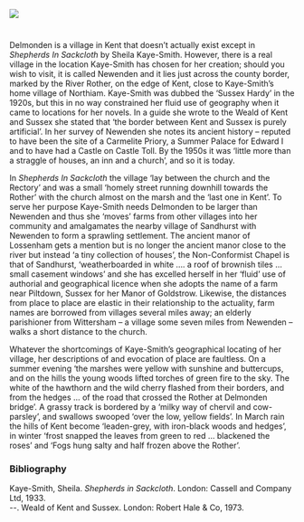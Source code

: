 <a href="https://beta.kent-maps.online"><img src="https://beta.kent-maps.online/juncture/ve-button.png"></a>

<param ve-config title="Shepherds in Sackcloth by Sheila Kaye-Smith" author="Dr Pat Argar" layout="vtl" banner="https://stor.artstor.org/stor/f3590125-3b05-42a0-b365-e33a8735353c">

<param ve-entity eid="Q1889928" aliases="Newenden">
<param ve-entity eid="Q1506209" aliases= "River Rother">
<param ve-entity eid="Q26409975" aliases="Lossenham">
<param ve-entity eid="Q2911413" aliases="Sandhurst">

#

Delmonden is a village in Kent that doesn’t actually exist except in _Shepherds In Sackcloth_ by Sheila Kaye-Smith. However, there is a real village in the location Kaye-Smith has chosen for her creation; should you wish to visit, it is called Newenden and it lies just across the county border, marked by the River Rother, on the edge of Kent, close to Kaye-Smith’s home village of Northiam. Kaye-Smith was dubbed the ‘Sussex Hardy’ in the 1920s, but this in no way constrained her fluid use of geography when it came to locations for her novels. In a guide she wrote to the Weald of Kent and Sussex she stated that ‘the border between Kent and Sussex is purely artificial’. In her survey of Newenden she notes its ancient history – reputed to have been the site of a Carmelite Priory, a Summer Palace for Edward I and to have had a Castle on Castle Toll. By the 1950s it was ‘little more than a straggle of houses, an inn and a church’, and so it is today. 
<param ve-image url="https://upload.wikimedia.org/wikipedia/commons/7/72/Newenden%2C_the_White_Hart_Pub._-_geograph.org.uk_-_171249.jpg" label="The White Hart pub, Newenden" attribution="Francois Thomas/ Newenden: the White Hart Pub. CC BY-SA 2.0">
<param ve-map center="Q1889928" zoom="15">

In _Shepherds In Sackcloth_ the village ‘lay between the church and the Rectory’ and was a small ‘homely street running downhill towards the Rother’ with the church almost on the marsh and the ‘last one in Kent’. To serve her purpose Kaye-Smith needs Delmonden to be larger than Newenden and thus she ‘moves’ farms from other villages into her community and amalgamates the nearby village of Sandhurst  with Newenden to form a sprawling settlement. The ancient manor of Lossenham gets a mention but is no longer the ancient manor close to the river but instead ‘a tiny collection of houses’, the Non-Conformist Chapel is that of Sandhurst, ‘weatherboarded in white …. a roof of brownish tiles … small casement windows’ and she has excelled herself in her ‘fluid’ use of authorial and geographical licence when she adopts the name of a farm near Piltdown, Sussex for her Manor of Goldstrow. Likewise, the distances from place to place are elastic in their relationship to the actuality, farm names are borrowed from villages several miles away; an elderly parishioner from Wittersham – a village some seven miles from Newenden – walks a short distance to the church. 
<param ve-image url="https://upload.wikimedia.org/wikipedia/commons/e/eb/Sandhurst_3311.JPG" label="Sandhurst" attribution="Photograph by Clem Rutter, Rochester, Kent. (www.clemrutter.net), CC BY-SA 4.0, via Wikimedia Commons">
<param ve-map center="Q2911413" zoom="15">

Whatever the shortcomings of Kaye-Smith’s geographical locating of her village, her descriptions of and evocation of place are faultless. On a summer evening ‘the marshes were yellow with sunshine and buttercups, and on the hills the young woods lifted torches of green fire to the sky. The white of the hawthorn and the wild cherry flashed from their borders, and from the hedges … of the road that crossed the Rother at Delmonden bridge’. A grassy track is bordered by a ‘milky way of chervil and cow-parsley’, and swallows swooped ‘over the low, yellow fields’.  In March rain the hills of Kent become ‘leaden-grey, with iron-black woods and hedges’, in winter ‘frost snapped the leaves from green to red … blackened the roses’ and ‘Fogs hung salty and half frozen above the Rother’. 
<param ve-image url="https://upload.wikimedia.org/wikipedia/commons/8/8c/River_Rother_near_Newenden_Bridge_-_geograph.org.uk_-_1875440.jpg" label="River Rother near Newenden Bridge" attribution="David Anstiss, CC BY-SA 2.0, via Wikimedia Commons">

### Bibliography 
Kaye-Smith, Sheila. _Shepherds in Sackcloth_. London: Cassell and Company Ltd, 1933.   
--.  Weald of Kent and Sussex. London: Robert Hale & Co, 1973.   
<param ve-image url="https://upload.wikimedia.org/wikipedia/commons/5/55/Cow_parsley_%286045491328%29.jpg" label="Cow parsley" attribution="Caitriana Nicholson from 北京 ~ Beijing, 中国 ~ China, CC BY-SA 2.0, via Wikimedia Commons">
